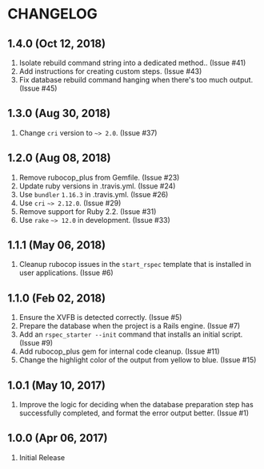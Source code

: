 # CHANGELOG

## 1.4.0 (Oct 12, 2018)

1. Isolate rebuild command string into a dedicated method..  (Issue #41)
1. Add instructions for creating custom steps.  (Issue #43)
1. Fix database rebuild command hanging when there's too much output.  (Issue #45)

## 1.3.0 (Aug 30, 2018)

1. Change `cri` version to `~> 2.0`.  (Issue #37)

## 1.2.0 (Aug 08, 2018)

1. Remove rubocop_plus from Gemfile.  (Issue #23)
1. Update ruby versions in .travis.yml.  (Issue #24)
1. Use `bundler` `1.16.3` in .travis.yml.  (Issue #26)
1. Use `cri` `~> 2.12.0`.  (Issue #29)
1. Remove support for Ruby 2.2.  (Issue #31)
1. Use `rake` `~> 12.0` in development.  (Issue #33)

## 1.1.1 (May 06, 2018)

1. Cleanup rubocop issues in the `start_rspec` template that is installed in user applications.  (Issue #6)

## 1.1.0 (Feb 02, 2018)

1. Ensure the XVFB is detected correctly.  (Issue #5)
1. Prepare the database when the project is a Rails engine.  (Issue #7)
1. Add an `rspec_starter --init` command that installs an initial script.  (Issue #9)
1. Add rubocop_plus gem for internal code cleanup.  (Issue #11)
1. Change the highlight color of the output from yellow to blue.  (Issue #15)

## 1.0.1 (May 10, 2017)

1. Improve the logic for deciding when the database preparation step has successfully completed, and format the error output better.  (Issue #1)

## 1.0.0 (Apr 06, 2017)

1. Initial Release

